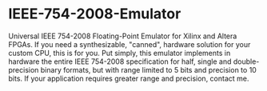 # IEEE-754-2008-Emulator
Universal IEEE 754-2008 Floating-Point Emulator for Xilinx and Altera FPGAs.   If you need a synthesizable, "canned", hardware solution for your custom CPU, this is for you.  Put simply, this emulator implements in hardware the entire IEEE 754-2008 specification for half, single and double-precision binary formats, but with range limited to 5 bits and precision to 10 bits.  If your application requires greater range and precision, contact me. 
